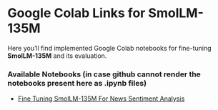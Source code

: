 # Google Colab Links for SmolLM-135M

Here you’ll find implemented Google Colab notebooks for fine-tuning **SmolLM-135M** and its evaluation.

### Available Notebooks (in case github cannot render the notebooks present here as .ipynb files)

- [Fine Tuning SmolLM-135M For News Sentiment Analysis](https://colab.research.google.com/drive/1c4LKEpCZsrB_DuhGivvIos0gpS5UI0hr?usp=sharing)
